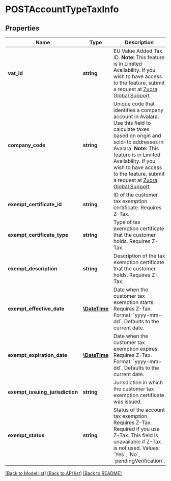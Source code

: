 # POSTAccountTypeTaxInfo

## Properties
Name | Type | Description | Notes
------------ | ------------- | ------------- | -------------
**vat_id** | **string** | EU Value Added Tax ID.   **Note:** This feature is in Limited Availability. If you wish to have access to the feature, submit a request at [Zuora Global Support](https://support.zuora.com). | [optional] 
**company_code** | **string** | Unique code that identifies a company account in Avalara. Use this field to calculate taxes based on origin and sold-to addresses in Avalara.  **Note:** This feature is in Limited Availability. If you wish to have access to the feature, submit a request at [Zuora Global Support](https://support.zuora.com). | [optional] 
**exempt_certificate_id** | **string** | ID of the customer tax exemption certificate. Requires Z-Tax. | [optional] 
**exempt_certificate_type** | **string** | Type of tax exemption certificate that the customer holds. Requires Z-Tax. | [optional] 
**exempt_description** | **string** | Description of the tax exemption certificate that the customer holds. Requires Z-Tax. | [optional] 
**exempt_effective_date** | [**\DateTime**](Date.md) | Date when the customer tax exemption starts. Requires Z-Tax.  Format: &#x60;yyyy-mm-dd&#x60;. Defaults to the current date. | [optional] 
**exempt_expiration_date** | [**\DateTime**](Date.md) | Date when the customer tax exemption expires. Requires Z-Tax.  Format: &#x60;yyyy-mm-dd&#x60;. Defaults to the current date. | [optional] 
**exempt_issuing_jurisdiction** | **string** | Jurisdiction in which the customer tax exemption certificate was issued. | [optional] 
**exempt_status** | **string** | Status of the account tax exemption. Requires Z-Tax.  Required if you use Z-Tax. This field is unavailable if Z-Tax is not used.  Values: &#x60;Yes&#x60;, &#x60;No&#x60;, &#x60;pendingVerification&#x60;. | [optional] 

[[Back to Model list]](../README.md#documentation-for-models) [[Back to API list]](../README.md#documentation-for-api-endpoints) [[Back to README]](../README.md)


